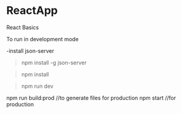 # ReactApp
React Basics

To run in development mode

-install json-server
>npm install -g json-server

>npm install

>npm run dev

npm run build:prod //to generate files for production
npm start //for production
